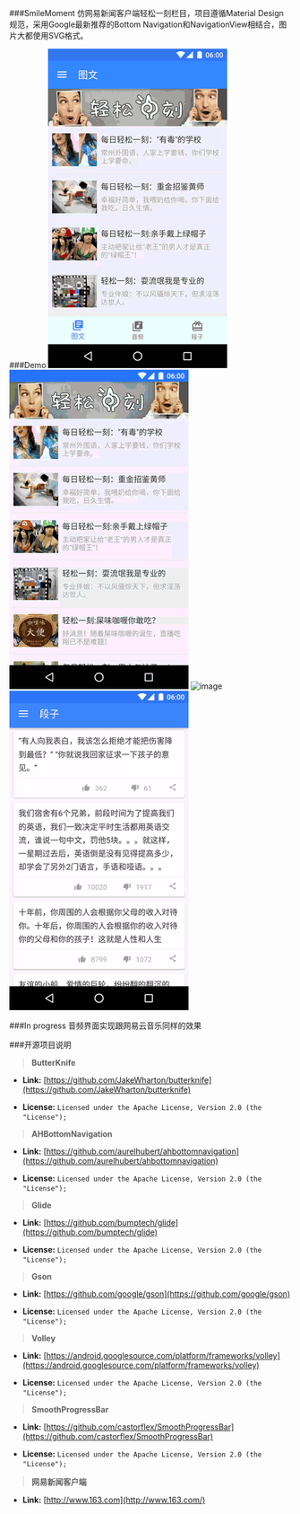 ###SmileMoment
仿网易新闻客户端轻松一刻栏目，项目遵循Material Design规范，采用Google最新推荐的Bottom Navigation和NavigationView相结合，图片大都使用SVG格式。

###Demo
![image](https://raw.githubusercontent.com/EasyToForget/SmileMoment/master/demo01.gif)
![image](https://raw.githubusercontent.com/EasyToForget/SmileMoment/master/demo02.gif)
![image](https://raw.githubusercontent.com/EasyToForget/SmileMoment/master/demo03.gif)
![image](https://raw.githubusercontent.com/EasyToForget/SmileMoment/master/demo04.gif)


###In progress
音频界面实现跟网易云音乐同样的效果


###开源项目说明

> **ButterKnife**

* **Link:** [https://github.com/JakeWharton/butterknife](https://github.com/JakeWharton/butterknife)

* **License:** `Licensed under the Apache License, Version 2.0 (the "License");`

> **AHBottomNavigation** 

* **Link:** [https://github.com/aurelhubert/ahbottomnavigation](https://github.com/aurelhubert/ahbottomnavigation)

* **License:** `Licensed under the Apache License, Version 2.0 (the "License");`

> **Glide** 

* **Link:** [https://github.com/bumptech/glide](https://github.com/bumptech/glide) 

* **License:** `Licensed under the Apache License, Version 2.0 (the "License");`

> **Gson** 

* **Link:** [https://github.com/google/gson](https://github.com/google/gson)

* **License:** `Licensed under the Apache License, Version 2.0 (the "License");`

> **Volley** 

* **Link:** [https://android.googlesource.com/platform/frameworks/volley](https://android.googlesource.com/platform/frameworks/volley)

* **License:** `Licensed under the Apache License, Version 2.0 (the "License");`

> **SmoothProgressBar** 

* **Link:** [https://github.com/castorflex/SmoothProgressBar](https://github.com/castorflex/SmoothProgressBar)

* **License:** `Licensed under the Apache License, Version 2.0 (the "License");`

> **网易新闻客户端**

* **Link:** [http://www.163.com](http://www.163.com/)